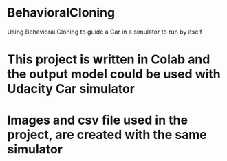 # BehavioralCloning
Using Behavioral Cloning to guide a Car in a simulator to run by itself
# This project is written in Colab and the output model could be used with Udacity Car simulator
# Images and csv file used in the project, are created with the same simulator
